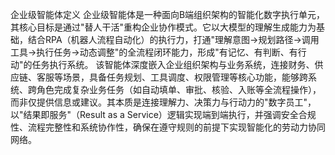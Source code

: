 企业级智能体定义
企业级智能体是一种面向B端组织架构的智能化数字执行单元，其核心目标是通过"替人干活"重构企业协作模式。它以大模型的理解生成能力为基础，结合RPA（机器人流程自动化）的执行力，打通"理解意图→规划路径→调用工具→执行任务→动态调整"的全流程闭环能力，形成"有记忆、有判断、有行动"的任务执行系统。
该智能体深度嵌入企业组织架构与业务系统，连接财务、供应链、客服等场景，具备任务规划、工具调度、权限管理等核心功能，能够跨系统、跨角色完成复杂业务任务（如自动填单、审批、核验、入账等全流程操作），而非仅提供信息或建议。其本质是连接理解力、决策力与行动力的"数字员工"，以"结果即服务"（Result as a Service）逻辑实现端到端执行，并强调安全合规性、流程完整性和系统协作性，确保在遵守规则的前提下实现智能化的劳动力协同网络。
